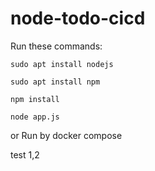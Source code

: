 # node-todo-cicd

Run these commands:


`sudo apt install nodejs`


`sudo apt install npm`


`npm install`

`node app.js`

or Run by docker compose

test 1,2 

